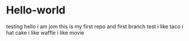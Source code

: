 # Hello-world
testing
hello i am jom this is my first repo and first branch
test
i like taco
i hat cake
i like waffle
i like movie
